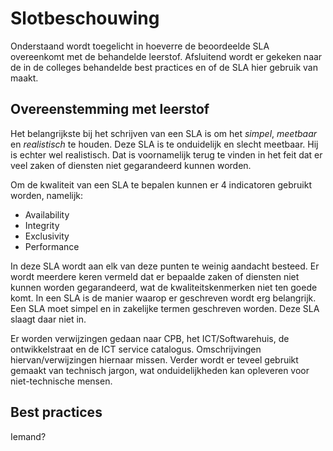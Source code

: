 # Slotbeschouwing

Onderstaand wordt toegelicht in hoeverre de beoordeelde SLA overeenkomt met de behandelde leerstof. Afsluitend wordt er gekeken naar de in de colleges behandelde best practices en of de SLA hier gebruik van maakt.

## Overeenstemming met leerstof

Het belangrijkste bij het schrijven van een SLA is om het _simpel_, _meetbaar_ en _realistisch_ te houden. Deze SLA is te onduidelijk en slecht meetbaar. Hij is echter wel realistisch. Dat is voornamelijk terug te vinden in het feit dat er veel zaken of diensten niet gegarandeerd kunnen worden.

Om de kwaliteit van een SLA te bepalen kunnen er 4 indicatoren gebruikt worden, namelijk:

- Availability
- Integrity
- Exclusivity
- Performance

In deze SLA wordt aan elk van deze punten te weinig aandacht besteed. Er wordt meerdere keren vermeld dat er bepaalde zaken of diensten niet kunnen worden gegarandeerd, wat de kwaliteitskenmerken niet ten goede komt. In een SLA is de manier waarop er geschreven wordt erg belangrijk. Een SLA moet simpel en in zakelijke termen geschreven worden. Deze SLA slaagt daar niet in.

Er worden verwijzingen gedaan naar CPB, het ICT/Softwarehuis, de ontwikkelstraat en de ICT service catalogus. Omschrijvingen hiervan/verwijzingen hiernaar missen. Verder wordt er teveel gebruikt gemaakt van technisch jargon, wat onduidelijkheden kan opleveren voor niet-technische mensen.

## Best practices

Iemand?